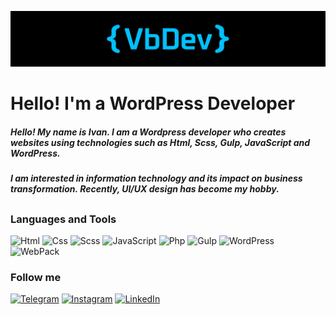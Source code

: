 [![header](https://github.com/vanbasx/vanbasx/blob/main/logo.png)](https://vanbasx.github.io/PortfolioV2/)

# Hello! I'm a WordPress Developer
##### Hello! My name is Ivan. I am a Wordpress developer who creates websites using technologies such as Html, Scss, Gulp, JavaScript and WordPress.

##### I am interested in information technology and its impact on business transformation. Recently, UI/UX design has become my hobby.

##


### Languages and Tools

![Html](https://img.shields.io/badge/-Html-090909?style=for-the-badge&logo=HTML5&logoColor=fc6f03)
![Css](https://img.shields.io/badge/-Css-090909?style=for-the-badge&logo=CSS3&logoColor=4287f5)
![Scss](https://img.shields.io/badge/-Scss-090909?style=for-the-badge&logo=Sass&logoColor=ff009d)
![JavaScript](https://img.shields.io/badge/-JavaScript-090909?style=for-the-badge&logo=JavaScript&logoColor=E9D54D)
![Php](https://img.shields.io/badge/-Php-090909?style=for-the-badge&logo=PHP&logoColor=0088ff)
![Gulp](https://img.shields.io/badge/-Gulp-090909?style=for-the-badge&logo=Gulp&logoColor=ff5252)
![WordPress](https://img.shields.io/badge/-WordPress-090909?style=for-the-badge&logo=WordPress&logoColor=4d4f61)
![WebPack](https://img.shields.io/badge/-WebPack-090909?style=for-the-badge&logo=WebPack&logoColor=5d68c9)

### Follow me

[![Telegram](https://img.shields.io/badge/-Telegram-090909?style=for-the-badge&logo=telegram&logoColor=27A0D9)](https://t.me/the_cybermania)
[![Instagram](https://img.shields.io/badge/-Instagram-090909?style=for-the-badge&logo=instagram&logoColor=B4068E)](https://www.instagram.com/alexeyshpavda)
[![LinkedIn](https://img.shields.io/badge/-LinkedIn-090909?style=for-the-badge&logo=linkedin&logoColor=007BB6)](https://www.linkedin.com/in/alexeyshpavda)
